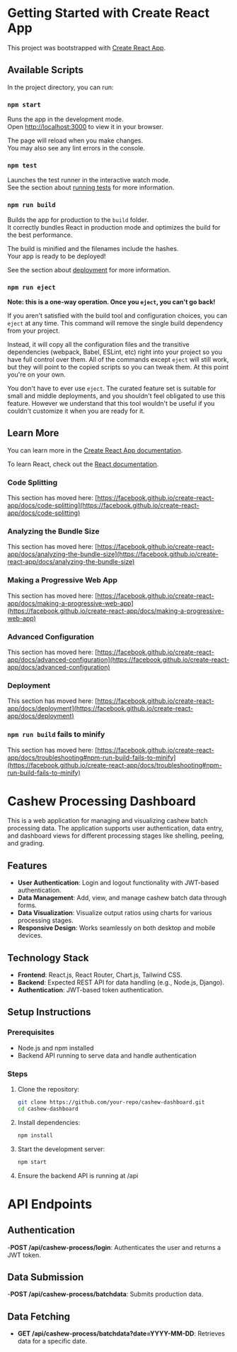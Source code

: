 # Getting Started with Create React App

This project was bootstrapped with [Create React App](https://github.com/facebook/create-react-app).

## Available Scripts

In the project directory, you can run:

### `npm start`

Runs the app in the development mode.\
Open [http://localhost:3000](http://localhost:3000) to view it in your browser.

The page will reload when you make changes.\
You may also see any lint errors in the console.

### `npm test`

Launches the test runner in the interactive watch mode.\
See the section about [running tests](https://facebook.github.io/create-react-app/docs/running-tests) for more information.

### `npm run build`

Builds the app for production to the `build` folder.\
It correctly bundles React in production mode and optimizes the build for the best performance.

The build is minified and the filenames include the hashes.\
Your app is ready to be deployed!

See the section about [deployment](https://facebook.github.io/create-react-app/docs/deployment) for more information.

### `npm run eject`

**Note: this is a one-way operation. Once you `eject`, you can't go back!**

If you aren't satisfied with the build tool and configuration choices, you can `eject` at any time. This command will remove the single build dependency from your project.

Instead, it will copy all the configuration files and the transitive dependencies (webpack, Babel, ESLint, etc) right into your project so you have full control over them. All of the commands except `eject` will still work, but they will point to the copied scripts so you can tweak them. At this point you're on your own.

You don't have to ever use `eject`. The curated feature set is suitable for small and middle deployments, and you shouldn't feel obligated to use this feature. However we understand that this tool wouldn't be useful if you couldn't customize it when you are ready for it.

## Learn More

You can learn more in the [Create React App documentation](https://facebook.github.io/create-react-app/docs/getting-started).

To learn React, check out the [React documentation](https://reactjs.org/).

### Code Splitting

This section has moved here: [https://facebook.github.io/create-react-app/docs/code-splitting](https://facebook.github.io/create-react-app/docs/code-splitting)

### Analyzing the Bundle Size

This section has moved here: [https://facebook.github.io/create-react-app/docs/analyzing-the-bundle-size](https://facebook.github.io/create-react-app/docs/analyzing-the-bundle-size)

### Making a Progressive Web App

This section has moved here: [https://facebook.github.io/create-react-app/docs/making-a-progressive-web-app](https://facebook.github.io/create-react-app/docs/making-a-progressive-web-app)

### Advanced Configuration

This section has moved here: [https://facebook.github.io/create-react-app/docs/advanced-configuration](https://facebook.github.io/create-react-app/docs/advanced-configuration)

### Deployment

This section has moved here: [https://facebook.github.io/create-react-app/docs/deployment](https://facebook.github.io/create-react-app/docs/deployment)

### `npm run build` fails to minify

This section has moved here: [https://facebook.github.io/create-react-app/docs/troubleshooting#npm-run-build-fails-to-minify](https://facebook.github.io/create-react-app/docs/troubleshooting#npm-run-build-fails-to-minify)


# Cashew Processing Dashboard

This is a web application for managing and visualizing cashew batch processing data. The application supports user authentication, data entry, and dashboard views for different processing stages like shelling, peeling, and grading.

## Features
- **User Authentication**: Login and logout functionality with JWT-based authentication.
- **Data Management**: Add, view, and manage cashew batch data through forms.
- **Data Visualization**: Visualize output ratios using charts for various processing stages.
- **Responsive Design**: Works seamlessly on both desktop and mobile devices.

## Technology Stack
- **Frontend**: React.js, React Router, Chart.js, Tailwind CSS.
- **Backend**: Expected REST API for data handling (e.g., Node.js, Django).
- **Authentication**: JWT-based token authentication.

## Setup Instructions

### Prerequisites
- Node.js and npm installed
- Backend API running to serve data and handle authentication

### Steps
1. Clone the repository:
   ```bash
   git clone https://github.com/your-repo/cashew-dashboard.git
   cd cashew-dashboard
2. Install dependencies:
   ```bash
   npm install 
3. Start the development server:
   ```bash
   npm start
4. Ensure the backend API is running at /api

# API Endpoints
## Authentication
-**POST /api/cashew-process/login**: Authenticates the user and returns a JWT token.
## Data Submission
-**POST /api/cashew-process/batchdata**: Submits production data.
## Data Fetching
- **GET /api/cashew-process/batchdata?date=YYYY-MM-DD**: Retrieves data for a specific date.
